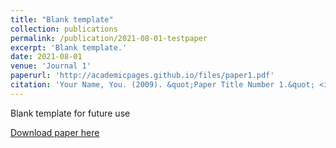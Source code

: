 ```yaml
---
title: "Blank template"
collection: publications
permalink: /publication/2021-08-01-testpaper
excerpt: 'Blank template.'
date: 2021-08-01
venue: 'Journal 1'
paperurl: 'http://academicpages.github.io/files/paper1.pdf'
citation: 'Your Name, You. (2009). &quot;Paper Title Number 1.&quot; <i>Journal 1</i>. 1(1).'
---
```

Blank template for future use

[Download paper here](http://academicpages.github.io/files/paper1.pdf)
